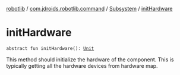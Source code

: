 [robotlib](../../index.md) / [com.jdroids.robotlib.command](../index.md) / [Subsystem](index.md) / [initHardware](./init-hardware.md)

# initHardware

`abstract fun initHardware(): `[`Unit`](https://kotlinlang.org/api/latest/jvm/stdlib/kotlin/-unit/index.html)

This method should initialize the hardware of the component. This is
typically getting all the hardware devices from hardware map.

